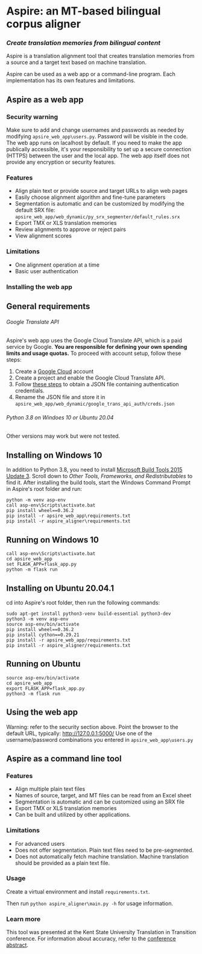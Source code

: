# Aspire: an MT-based  bilingual corpus aligner
### *Create translation memories from bilingual content*

Aspire is a translation alignment tool that creates translation memories from a source and a target text based on machine translation.

Aspire can be used as a web app or a command-line program. Each implementation has its own features and limitations.


## Aspire as a web app
### Security warning
Make sure to add and change usernames and passwords as needed by modifying ```apsire_web_app\users.py```. Password will be visible in the code. The web app runs on lacalhost by default. If you need to make the app publically accessible, it's your responsibility to set up a secure connection (HTTPS) between the user and the local app. The web app itself does not provide any encryption or security features.

### Features
* Align plain text or provide source and target URLs to align web pages
* Easily choose alignment algorithm and fine-tune parameters 
* Segmentation is automatic and can be customized by modifying the default SRX file: ```apsire_web_app/web_dynamic/py_srx_segmenter/default_rules.srx```
* Export TMX or XLS translation memories
* Review alignments to approve or reject pairs
* View alignment scores
### Limitations
* One alignment operation at a time
* Basic user authentication

### Installing the web app
## General requirements
###### Google Translate API
Aspire's web app uses the Google Cloud Translate API, which is a paid service by Google. **You are responsible for defining your own spending limits and usage quotas.** To proceed with account setup, follow these steps:
1. Create a [Google Cloud](https://cloud.google.com/) account
2. Create a project and enable the Google Cloud Translate API.
3. Follow [these steps](https://cloud.google.com/iam/docs/creating-managing-service-account-keys#iam-service-account-keys-create-console) to obtain a JSON file containing authentication credentials.
4. Rename the JSON file and store it in ```apsire_web_app/web_dynamic/google_trans_api_auth/creds.json```
###### Python 3.8 on Windoes 10 or Ubuntu 20.04
Other versions may work but were not tested.

## Installing on Windows 10
In addition to Python 3.8, you need to install [Microsoft Build Tools 2015 Update 3](https://visualstudio.microsoft.com/vs/older-downloads/). Scroll down to *Other Tools, Frameworks, and Redistributables* to find it.
After installing the build tools, start the Windows Command Prompt in Aspire's root folder and run:
```
python -m venv asp-env
call asp-env\Scripts\activate.bat
pip install wheel==0.36.2
pip install -r apsire_web_app\requirements.txt
pip install -r aspire_aligner\requirements.txt
```
## Running on Windows 10
```
call asp-env\Scripts\activate.bat
cd apsire_web_app
set FLASK_APP=flask_app.py
python -m flask run
```

## Installing on Ubuntu 20.04.1
cd into Aspire's root folder, then run the following commands:
```
sudo apt-get install python3-venv build-essential python3-dev
python3 -m venv asp-env
source asp-env/bin/activate
pip install wheel==0.36.2
pip install cython==0.29.21
pip install -r apsire_web_app/requirements.txt
pip install -r aspire_aligner/requirements.txt
```
## Running on Ubuntu
```
source asp-env/bin/activate
cd apsire_web_app
export FLASK_APP=flask_app.py
python3 -m flask run
```
## Using the web app
Warning: refer to the security section above.
Point the browser to the default URL, typically: http://127.0.0.1:5000/
Use one of the username/password combinations you entered in ```apsire_web_app\users.py```

## Aspire as a command line tool
### Features
* Align multiple plain text files
* Names of source, target, and MT files can be read from an Excel sheet
* Segmentation is automatic and can be customized using an SRX file
* Export TMX or XLS translation memories
* Can be built and utilized by other applications.

### Limitations
* For advanced users
* Does not offer segmentation. Plain text files need to be pre-segmented.
* Does not automatically fetch machine translation. Machine translation should be provided as a plain text file.

### Usage
Create a virtual environment and install ```requirements.txt```.

Then run ```python aspire_aligner\main.py -h``` for usage information.

### Learn more
This tool was presented at the Kent State University Translation in Transition conference.
For information about accuracy, refer to the [conference abstract](https://devrobgilb.com/Files/TT5_Oct_2020_BookOfAbstracts.pdf). 
